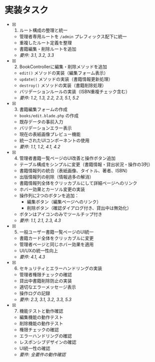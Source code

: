 # 実装タスク

- [x] 1. ルート構成の整理と統一
  - 管理者専用ルートを `/admin` プレフィックス配下に統一
  - 重複したルート定義を整理
  - 書籍編集・削除ルートを追加
  - _要件: 3.1, 3.2, 3.3_

- [x] 2. BookControllerに編集・削除メソッドを追加
  - `edit()` メソッドの実装（編集フォーム表示）
  - `update()` メソッドの実装（書籍情報更新処理）
  - `destroy()` メソッドの実装（書籍削除処理）
  - バリデーションルールの実装（ISBN重複チェック含む）
  - _要件: 1.2, 1.3, 2.2, 2.3, 5.1, 5.2_

- [x] 3. 書籍編集フォームの作成
  - `books/edit.blade.php` の作成
  - 既存データの事前入力
  - バリデーションエラー表示
  - 現在の表紙画像プレビュー機能
  - 統一されたUIコンポーネントの使用
  - _要件: 1.1, 1.2, 4.1, 4.2_

- [x] 4. 管理者書籍一覧ページのUI改善と操作ボタン追加
  - テーブル構成をシンプルに変更（書籍情報・貸出状況・操作の3列）
  - 書籍情報列の統合（表紙画像、タイトル、著者、ISBN）
  - 出版情報列の削除（情報過多の解消）
  - 書籍情報列全体をクリッカブルにして詳細ページへのリンク
  - ホバー効果とカーソル変更の実装
  - 操作列に2つのボタンを追加：
    - 編集ボタン（編集ページへのリンク）
    - 削除ボタン（確認ダイアログ付き、貸出中は無効化）
  - ボタンはアイコンのみでツールチップ付き
  - _要件: 1.1, 2.1, 2.3, 4.3_

- [x] 5. 一般ユーザー書籍一覧ページのUI統一
  - 書籍カード全体をクリッカブルに変更
  - 管理者ページと同じホバー効果を適用
  - UI/UXの統一性向上
  - _要件: 4.1, 4.3_

- [x] 6. セキュリティとエラーハンドリングの実装
  - 管理者権限チェックの確認
  - 貸出中書籍削除防止の実装
  - 適切なエラーメッセージ表示
  - 操作ログの記録
  - _要件: 2.3, 3.1, 3.2, 3.3, 5.3_

- [x] 7. 機能テストと動作確認
  - 編集機能の動作テスト
  - 削除機能の動作テスト
  - 権限チェックの確認
  - エラーハンドリングの確認
  - レスポンシブデザインの確認
  - UI統一性の確認
  - _要件: 全要件の動作確認_